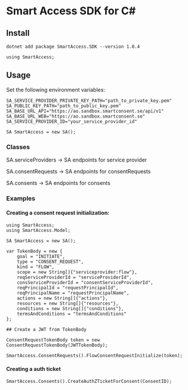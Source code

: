 # Smart Access SDK for C#

##  Install

`dotnet add package SmartAccess.SDK --version 1.0.4`

`using SmartAccess;`

## Usage

Set the following environment variables: 

```
SA_SERVICE_PROVIDER_PRIVATE_KEY_PATH="path_to_private_key.pem"
SA_PUBLIC_KEY_PATH="path_to_public_key.pem"
SA_BASE_URL_API="https://ao.sandbox.smartconsent.se/api/v1"
SA_BASE_URL_WEB="https://ao.sandbox.smartconsent.se"
SA_SERVICE_PROVIDER_ID="your_service_provider_id"
```

`SA SmartAccess = new SA();`

### Classes

SA.serviceProviders -> SA endpoints for service provider

SA.consentRequests -> SA endpoints for consentRequests

SA.consents -> SA endpoints for consents

### Examples

#### Creating a consent request initialization:

```
using SmartAccess;
using SmartAccess.Model;

SA SmartAccess = new SA();

var TokenBody = new {
    goal = "INITIATE",
    type = "CONSENT_REQUEST",
    kind = "FLOW",
    scope = new String[]{"serviceprovider:flow"},
    reqServiceProviderId = "serviceProviderId",
    consServiceProviderId = "consentServiceProviderId",
    reqPrincipalId = "requestPrincipalId",
    reqPrincipalName = "requestPrincipalName",
    actions = new String[]{"actions"},
    resources = new String[]{"resources"},
    conditions = new String[]{"conditions"},
    termsAndConditions = "termsAndConditions"
};

## Create a JWT from TokenBody

ConsentRequestTokenBody token = new ConsentRequestTokenBody(JWTTokenBody);

SmartAccess.ConsentRequests().FlowConsentRequestInitialize(token);
```

#### Creating a auth ticket

`SmartAccess.Consents().CreateAuthZTicketForConsent(ConsentID);`
